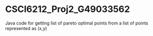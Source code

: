 # CSCI6212_Proj2_G49033562
Java code for getting list of pareto optimal points from a list of points represented as (x,y)
